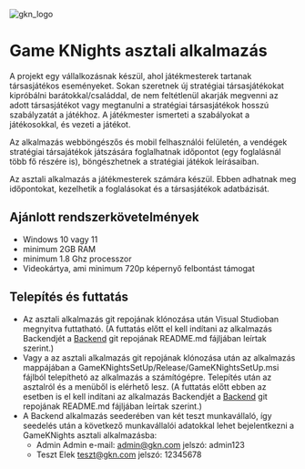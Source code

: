
![gkn_logo](https://github.com/AriaBartha/Tarsasok_Asztali_Alkalmazas/blob/main/gkn_logo.png)

# Game KNights asztali alkalmazás

A projekt egy vállalkozásnak készül, ahol játékmesterek tartanak társasjátékos eseményeket. 
Sokan szeretnek új stratégiai társasjátékokat kipróbálni barátokkal/családdal, de nem feltétlenül 
akarják megvenni az adott társasjátékot vagy megtanulni a stratégiai társasjátékok hosszú 
szabályzatát a játékhoz. A játékmester ismerteti a szabályokat a játékosokkal, és vezeti a játékot. 

Az alkalmazás webböngészős és mobil felhasználói felületén, a vendégek stratégiai társajátékok 
játszására foglalhatnak időpontot (egy foglalásnál több fő részére is), böngészhetnek a stratégiai 
játékok leírásaiban. 

Az asztali alkalmazás a játékmesterek számára készül. Ebben adhatnak meg időpontokat, 
kezelhetik a foglalásokat és a társasjátékok adatbázisát. 

## Ajánlott rendszerkövetelmények

- Windows 10 vagy 11
- minimum 2GB RAM
- minimum 1.8 Ghz processzor
- Videokártya, ami minimum 720p képernyő felbontást támogat

## Telepítés és futtatás

- Az asztali alkalmazás git repojának klónozása után Visual Studioban megnyitva futtatható. (A futtatás előtt el kell indítani az alkalmazás Backendjét a [Backend](https://github.com/Abradave/boardGames_backend/blob/main/README.md) git repojának README.md fájljában leírtak szerint.)
- Vagy a az asztali alkalmazás git repojának klónozása után az alkalmazás mappájában a GameKNightsSetUp/Release/GameKNightsSetUp.msi fájlból telepíthetó az alkalmazás a számítógépre. Telepítés után az asztalról és a menüből is elérhető lesz. (A futtatás előtt ebben az esetben is el kell indítani az alkalmazás Backendjét a [Backend](https://github.com/Abradave/boardGames_backend/blob/main/README.md) git repojának README.md fájljában leírtak szerint.)
- A Backend alkalmazás seederében van két teszt munkavállaló, így seedelés után a következő munkavállalói adatokkal lehet bejelentkezni a GameKNights asztali alkalmazásba:
  - Admin Admin e-mail: admin@gkn.com jelszó: admin123
  - Teszt Elek teszt@gkn.com jelszó: 12345678
